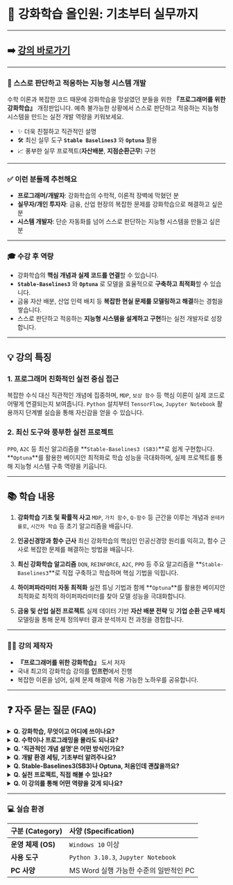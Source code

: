 # 🚀 강화학습 올인원: 기초부터 실무까지

---

## ➡️ [강의 바로가기](https://inf.run/1SfgZ)

---

### 🤖 스스로 판단하고 적응하는 지능형 시스템 개발

수학 이론과 복잡한 코드 때문에 강화학습을 망설였던 분들을 위한 **『프로그래머를 위한 강화학습』** 개정판입니다. 예측 불가능한 상황에서 스스로 판단하고 적응하는 지능형 시스템을 만드는 실전 개발 역량을 키워보세요.

- ✨ 더욱 친절하고 직관적인 설명
- 🛠️ 최신 실무 도구 **`Stable Baselines3`** 와 **`Optuna`** 활용
- 📈 풍부한 실무 프로젝트(**자산배분**, **지점순환근무**) 구현

---

### ✅ 이런 분들께 추천해요

- **프로그래머/개발자**: 강화학습의 수학적, 이론적 장벽에 막혔던 분
- **실무자/개인 투자자**: 금융, 산업 현장의 복잡한 문제를 강화학습으로 해결하고 싶은 분
- **시스템 개발자**: 단순 자동화를 넘어 스스로 판단하는 지능형 시스템을 만들고 싶은 분

---

### 🎓 수강 후 역량

- 강화학습의 **핵심 개념과 실제 코드를 연결**할 수 있습니다.
- **`Stable-Baselines3`** 와 **`Optuna`** 로 모델을 효율적으로 **구축하고 최적화**할 수 있습니다.
- 금융 자산 배분, 산업 인력 배치 등 **복잡한 현실 문제를 모델링하고 해결**하는 경험을 쌓습니다.
- 스스로 판단하고 적응하는 **지능형 시스템을 설계하고 구현**하는 실전 개발자로 성장합니다.

---

## 💡 강의 특징

### 1. 프로그래머 친화적인 실전 중심 접근
복잡한 수식 대신 직관적인 개념에 집중하며, `MDP`, `보상 함수` 등 핵심 이론이 실제 코드로 어떻게 연결되는지 보여줍니다. `Python` 설치부터 `TensorFlow`, `Jupyter Notebook` 활용까지 단계별 실습을 통해 자신감을 얻을 수 있습니다.

### 2. 최신 도구와 풍부한 실전 프로젝트
`PPO`, `A2C` 등 최신 알고리즘을 **`Stable-Baselines3 (SB3)`**로 쉽게 구현합니다. **`Optuna`**를 활용한 베이지안 최적화로 학습 성능을 극대화하며, 실제 프로젝트를 통해 지능형 시스템 구축 역량을 키웁니다.

---

## 📚 학습 내용

1.  **강화학습 기초 및 확률적 사고**
    `MDP`, `가치 함수`, `Q-함수` 등 근간을 이루는 개념과 `몬테카를로`, `시간차 학습` 등 초기 알고리즘을 배웁니다.

2.  **인공신경망과 함수 근사**
    최신 강화학습의 핵심인 인공신경망 원리를 익히고, 함수 근사로 복잡한 문제를 해결하는 방법을 배웁니다.

3.  **최신 강화학습 알고리즘**
    `DQN`, `REINFORCE`, `A2C`, `PPO` 등 주요 알고리즘을 **`Stable-Baselines3`**로 직접 구축하고 학습하며 핵심 기법을 익힙니다.

4.  **하이퍼파라미터 자동 최적화**
    실전 튜닝 기법과 함께 **`Optuna`**를 활용한 베이지안 최적화로 최적의 하이퍼파라미터를 찾아 모델 성능을 극대화합니다.

5.  **금융 및 산업 실전 프로젝트**
    실제 데이터 기반 **자산 배분 전략** 및 **기업 순환 근무 배치** 모델링을 통해 문제 정의부터 결과 분석까지 전 과정을 경험합니다.

---

### 👨‍🏫 강의 제작자

- **『프로그래머를 위한 강화학습』** 도서 저자
- 국내 최고의 강화학습 강의를 **인프런**에서 진행
- 복잡한 이론을 넘어, 실제 문제 해결에 적용 가능한 노하우를 공유합니다.

---

## ❓ 자주 묻는 질문 (FAQ)

<details>
<summary><strong>Q. 강화학습, 무엇이고 어디에 쓰이나요?</strong></summary>
<br>
A. 스스로 최적의 전략을 찾는 자율 학습 방식입니다. 게임 AI를 넘어 금융 투자, 인력 배치 최적화처럼 예측 불가능한 현실 문제 해결에 활용됩니다.
</details>

<details>
<summary><strong>Q. 수학이나 프로그래밍을 몰라도 되나요?</strong></summary>
<br>
A. 고등학교 수준의 수학 개념이면 충분합니다. Python 코드를 읽고 따라 작성할 최소한의 지식은 필요하지만, 설치부터 개발 환경 설정까지 상세히 안내합니다.
</details>

<details>
<summary><strong>Q. '직관적인 개념 설명'은 어떤 방식인가요?</strong></summary>
<br>
A. 복잡한 수식 증명 대신 그림, 비유, 예제를 통해 개념적 의미를 파악하고, 이를 파이썬 코드로 연결하는 데 초점을 맞춥니다.
</details>

<details>
<summary><strong>Q. 개발 환경 세팅, 기초부터 알려주나요?</strong></summary>
<br>
A. 네. Python 설치부터 Jupyter Notebook, Stable-Baselines3, Optuna 등 필수 라이브러리 설치까지 단계별로 상세히 안내합니다.
</details>

<details>
<summary><strong>Q. Stable-Baselines3(SB3)나 Optuna, 처음인데 괜찮을까요?</strong></summary>
<br>
A. 네. 초보자도 쉽게 익힐 수 있도록 기본 개념과 사용법, 실제 예제 활용법까지 구체적인 코드와 함께 자세히 설명합니다.
</details>

<details>
<summary><strong>Q. 실전 프로젝트, 직접 해볼 수 있나요?</strong></summary>
<br>
A. 네. 실제 데이터 기반 프로젝트를 직접 코딩하며 경험합니다. 단계적으로 따라갈 수 있도록 구성되어 처음 접하는 분들도 충분히 수행할 수 있습니다.
</details>

<details>
<summary><strong>Q. 이 강의를 통해 어떤 역량을 갖게 되나요?</strong></summary>
<br>
A. 이론 이해를 넘어 '에이전트 설계, 환경 구축, 전략 튜닝'을 직접 수행하는 실전형 개발자가 됩니다. 스스로 판단하고 적응하는 지능형 시스템을 만들 수 있습니다.
</details>

---

### 💻 실습 환경

| 구분 (Category)  | 사양 (Specification)                  |
| :--------------- | :-------------------------------------- |
| **운영 체제 (OS)** | `Windows 10` 이상                     |
| **사용 도구** | `Python 3.10.3`, `Jupyter Notebook`   |
| **PC 사양** | MS Word 실행 가능한 수준의 일반적인 PC  |

```
